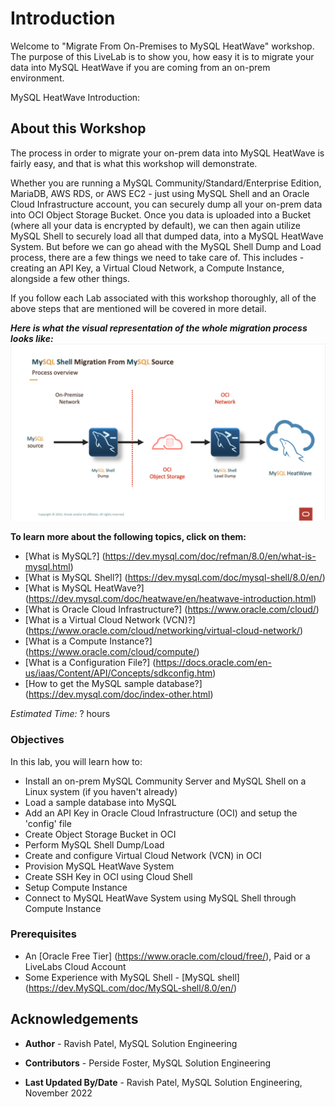 # Introduction

Welcome to "Migrate From On-Premises to MySQL HeatWave" workshop. The purpose of this LiveLab is to show you, how easy it is to migrate your data into MySQL HeatWave if you are coming from an on-prem environment.


MySQL HeatWave Introduction:
[](youtube:/_i0dhcAVuIw)

## About this Workshop

The process in order to migrate your on-prem data into MySQL HeatWave is fairly easy, and that is what this workshop will demonstrate.

Whether you are running a MySQL Community/Standard/Enterprise Edition, MariaDB, AWS RDS, or AWS EC2 - just using MySQL Shell and an Oracle Cloud Infrastructure account, you can securely dump all your on-prem data into OCI Object Storage Bucket. Once you data is uploaded into a Bucket (where all your data is encrypted by default), we can then again utilize MySQL Shell to securely load all that dumped data, into a MySQL HeatWave System. But before we can go ahead with the MySQL Shell Dump and Load process, there are a few things we need to take care of. This includes - creating an API Key, a Virtual Cloud Network, a Compute Instance, alongside a few other things.

If you follow each Lab associated with this workshop thoroughly, all of the above steps that are mentioned will be covered in more detail.

***Here is what the visual representation of the whole migration process looks like:***
![](./images/migrationoverview.png "migration-overview")

**To learn more about the following topics, click on them:**
- [What is MySQL?] (https://dev.mysql.com/doc/refman/8.0/en/what-is-mysql.html)
- [What is MySQL Shell?] (https://dev.mysql.com/doc/mysql-shell/8.0/en/)
- [What is MySQL HeatWave?] (https://dev.mysql.com/doc/heatwave/en/heatwave-introduction.html)
- [What is Oracle Cloud Infrastructure?] (https://www.oracle.com/cloud/)
- [What is a Virtual Cloud Network (VCN)?] (https://www.oracle.com/cloud/networking/virtual-cloud-network/)
- [What is a Compute Instance?] (https://www.oracle.com/cloud/compute/)
- [What is a Configuration File?] (https://docs.oracle.com/en-us/iaas/Content/API/Concepts/sdkconfig.htm)
- [How to get the MySQL sample database?] (https://dev.mysql.com/doc/index-other.html)

_Estimated Time:_ ? hours

### Objectives

In this lab, you will learn how to:

- Install an on-prem MySQL Community Server and MySQL Shell on a Linux system (if you haven't already)
- Load a sample database into MySQL
- Add an API Key in Oracle Cloud Infrastructure (OCI) and setup the 'config' file
- Create Object Storage Bucket in OCI
- Perform MySQL Shell Dump/Load
- Create and configure Virtual Cloud Network (VCN) in OCI
- Provision MySQL HeatWave System
- Create SSH Key in OCI using Cloud Shell
- Setup Compute Instance
- Connect to MySQL HeatWave System using MySQL Shell through Compute Instance

### Prerequisites

- An [Oracle Free Tier] (https://www.oracle.com/cloud/free/), Paid or a LiveLabs Cloud Account
- Some Experience with MySQL Shell - [MySQL shell] (https://dev.MySQL.com/doc/MySQL-shell/8.0/en/)


## Acknowledgements

- **Author** - Ravish Patel, MySQL Solution Engineering

- **Contributors** - Perside Foster, MySQL Solution Engineering

- **Last Updated By/Date** - Ravish Patel, MySQL Solution Engineering, November 2022
